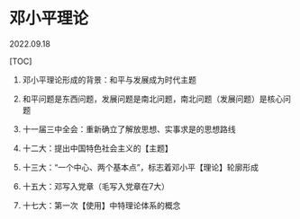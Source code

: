 # 邓小平理论
2022.09.18

[TOC]

1. 邓小平理论形成的背景：和平与发展成为时代主题

2. 和平问题是东西问题，发展问题是南北问题，南北问题（发展问题）是核心问题

3. 十一届三中全会：重新确立了解放思想、实事求是的思想路线

4. 十二大：提出中国特色社会主义的【主题】

5. 十三大：“一个中心、两个基本点”，标志着邓小平【理论】轮廓形成

6. 十五大：邓写入党章（毛写入党章在7大）

7. 十七大：第一次【使用】中特理论体系的概念

   
